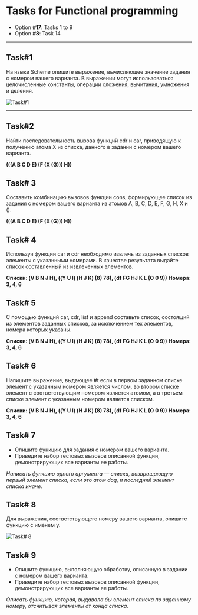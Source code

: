 Tasks for Functional programming
================================

 - Option **#17**: Tasks 1 to 9 
 - Option **#8**: Task 14

----------

Task#1
------
На языке Scheme опишите выражение, вычисляющее значение задания с номером вашего варианта. В выражении могут использоваться целочисленные константы, операции сложения, вычитания, умножения и деления.

![Task#1](http://s11.postimg.org/f6eocgg43/2016_09_23_12_33_26.png)


----------


Task#2
------
Найти последовательность вызова функций cdr и car, приводящую к получению атома X из списка, данного в задании с номером вашего варианта.

**(((A B C D E) (F (X (G))) H))**

Task# 3
------
Составить комбинацию вызовов функции cons, формирующее список из задания c номером вашего варианта из атомов A, B, C, D, E, F, G, H, X и ().

**(((A B C D E) (F (X (G))) H))**

Task# 4
------
Используя функции car и cdr необходимо извлечь из заданных списков элементы с указанными номерами. В качестве результата выдайте список составленный из извлеченных элементов.

**Списки: (V B N J H), ((Y U I) (H J K) (8) 78), (df FG HJ K L (O 0 9))**
**Номера: 3, 4, 6**

Task# 5
------
С помощью функций car, cdr, list и append составьте список, состоящий из
элементов заданных списков, за исключением тех элементов, номера которых указаны.

**Списки: (V B N J H), ((Y U I) (H J K) (8) 78), (df FG HJ K L (O 0 9))**
**Номера: 3, 4, 6**


Task# 6
------
Напишите выражение, выдающее #t если в первом заданном списке элемент с указанным номером является числом, во втором списке элемент с соответствующим номером является атомом, а в третьем списке элемент с указанным номером является списком.

**Списки: (V B N J H), ((Y U I) (H J K) (8) 78), (df FG HJ K L (O 0 9))**
**Номера: 3, 4, 6**

Task# 7
------
- Опишите функцию для задания с номером вашего варианта.
- Приведите набор тестовых вызовов описанной функции, демонстрирующих все варианты ее работы. 

*Написать функцию одного аргумента — списка, возвращающую первый элемент списка, если это атом dog, и последний элемент списка иначе.*

Task# 8
------
Для выражения, соответствующего номеру вашего варианта, опишите функцию с именем y.

![Task# 8](http://s10.postimg.org/ag6qd0fqx/2016_09_23_12_44_32.png)

Task# 9
------
- Опишите функцию, выполняющую обработку, описанную в задании с номером вашего варианта.
- Приведите набор тестовых вызовов описанной функции, демонстрирующих все варианты ее работы.

*Описать функцию, которая, выдавала бы элемент списка по заданному номеру, отсчитывая элементы от конца списка.*
